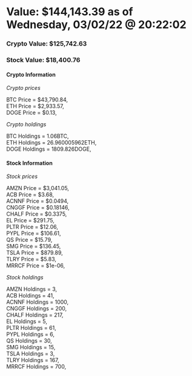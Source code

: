 # Value: $144,143.39 as of Wednesday, 03/02/22 @ 20:22:02 

### Crypto Value: $125,742.63

### Stock Value: $18,400.76

#### Crypto Information 
*Crypto prices* 

BTC Price = $43,790.84,  
ETH Price = $2,933.57,  
DOGE Price = $0.13,  


*Crypto holdings* 

BTC Holdings = 1.06BTC,  
ETH Holdings = 26.960005962ETH,  
DOGE Holdings = 1809.826DOGE,  


#### Stock Information 

*Stock prices* 

AMZN Price = $3,041.05,  
ACB Price = $3.68,  
ACNNF Price = $0.0494,  
CNGGF Price = $0.18146,  
CHALF Price = $0.3375,  
EL Price = $291.75,  
PLTR Price = $12.06,  
PYPL Price = $106.61,  
QS Price = $15.79,  
SMG Price = $136.45,  
TSLA Price = $879.89,  
TLRY Price = $5.83,  
MRRCF Price = $1e-06,  


*Stock holdings* 

AMZN Holdings = 3,  
ACB Holdings = 41,  
ACNNF Holdings = 1000,  
CNGGF Holdings = 200,  
CHALF Holdings = 217,  
EL Holdings = 5,  
PLTR Holdings = 61,  
PYPL Holdings = 6,  
QS Holdings = 30,  
SMG Holdings = 15,  
TSLA Holdings = 3,  
TLRY Holdings = 167,  
MRRCF Holdings = 700,  


